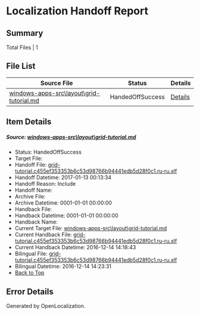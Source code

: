 # <a name='report-top'></a> Localization Handoff Report

## Summary
 Total Files | 1

## File List
 Source File | Status | Details 
 ----------- | ------ | ------- 
 [windows-apps-src\layout\grid-tutorial.md](https://cpubwin.visualstudio.com/windows-uwp/_git/windows-uwp/commit/ebf62e4e70407d5d6f30d62bc025edb8de80ac7e?path=windows-apps-src%2Flayout%2Fgrid-tutorial.md&_a=contents) | HandedOffSuccess | [Details](#ace9487d5476ad502b7201eb0f78a9be1dab0ba94842)

## Item Details
##### <a name='ace9487d5476ad502b7201eb0f78a9be1dab0ba94842'></a> Source: [windows-apps-src\layout\grid-tutorial.md](https://cpubwin.visualstudio.com/windows-uwp/_git/windows-uwp/commit/ebf62e4e70407d5d6f30d62bc025edb8de80ac7e?path=windows-apps-src%2Flayout%2Fgrid-tutorial.md&_a=contents)
* Status: HandedOffSuccess
* Target File: 
* Handoff File: [grid-tutorial.c455ef353353b6c53d98766b94441edb5d28f0c1.ru-ru.xlf](https://cpubwin.visualstudio.com/windows-uwp/_git/WDCLib.handoff/commit/b796f9169c467a7e3b2fa1197aeaa96e34df7b0a?path=ol-handoff%2Fcpubwin%2Fwindows-uwp.ru-ru%2Fmaster%2Fgrid-tutorial.c455ef353353b6c53d98766b94441edb5d28f0c1.ru-ru.xlf&_a=contents)
* Handoff Datetime: 2017-01-13 00:13:34
* Handoff Reason: Include
* Handoff Name: 
* Archive File: 
* Archive Datetime: 0001-01-01 00:00:00
* Handback File: 
* Handback Datetime: 0001-01-01 00:00:00
* Handback Name: 
* Current Target File: [windows-apps-src\layout\grid-tutorial.md](https://cpubwin.visualstudio.com/windows-uwp/_git/windows-uwp.ru-ru/commit/ff7ef3fef698893948b201932681d560c02b81c4?path=windows-apps-src%2Flayout%2Fgrid-tutorial.md&_a=contents)
* Current Handback File: [grid-tutorial.c455ef353353b6c53d98766b94441edb5d28f0c1.ru-ru.xlf](https://cpubwin.visualstudio.com/windows-uwp/_git/WDCLib.handback/commit/ab354b5938b2392f53b7e830eafc3fe35c4cc5cf?path=ol-handback%2Fcpubwin%2Fwindows-uwp.ru-ru%2Fmaster%2Fgrid-tutorial.c455ef353353b6c53d98766b94441edb5d28f0c1.ru-ru.xlf&_a=contents)
* Current Handback Datetime: 2016-12-14 14:18:43
* Bilingual File: [grid-tutorial.c455ef353353b6c53d98766b94441edb5d28f0c1.ru-ru.xlf](https://cpubwin.visualstudio.com/windows-uwp/_git/WDCLib.handback/commit/ab354b5938b2392f53b7e830eafc3fe35c4cc5cf?path=ol-handback%2Fcpubwin%2Fwindows-uwp.ru-ru%2Fmaster%2Fgrid-tutorial.c455ef353353b6c53d98766b94441edb5d28f0c1.ru-ru.xlf&_a=contents)
* Bilingual Datetime: 2016-12-14 14:23:31
* [Back to Top](#report-top)


## Error Details

Generated by OpenLocalization.
